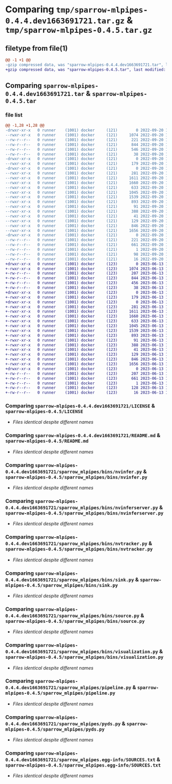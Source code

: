 # Comparing `tmp/sparrow-mlpipes-0.4.4.dev1663691721.tar.gz` & `tmp/sparrow-mlpipes-0.4.5.tar.gz`

## filetype from file(1)

```diff
@@ -1 +1 @@
-gzip compressed data, was "sparrow-mlpipes-0.4.4.dev1663691721.tar", last modified: Tue Sep 20 16:35:34 2022, max compression
+gzip compressed data, was "sparrow-mlpipes-0.4.5.tar", last modified: Tue Jun 13 15:39:12 2023, max compression
```

## Comparing `sparrow-mlpipes-0.4.4.dev1663691721.tar` & `sparrow-mlpipes-0.4.5.tar`

### file list

```diff
@@ -1,28 +1,28 @@
-drwxr-xr-x   0 runner    (1001) docker     (121)        0 2022-09-20 16:35:34.530075 sparrow-mlpipes-0.4.4.dev1663691721/
--rwxr-xr-x   0 runner    (1001) docker     (121)     1074 2022-09-20 16:34:31.000000 sparrow-mlpipes-0.4.4.dev1663691721/LICENSE
--rw-r--r--   0 runner    (1001) docker     (121)      221 2022-09-20 16:35:34.530075 sparrow-mlpipes-0.4.4.dev1663691721/PKG-INFO
--rw-r--r--   0 runner    (1001) docker     (121)      844 2022-09-20 16:34:31.000000 sparrow-mlpipes-0.4.4.dev1663691721/README.md
--rw-r--r--   0 runner    (1001) docker     (121)      546 2022-09-20 16:35:34.530075 sparrow-mlpipes-0.4.4.dev1663691721/setup.cfg
--rw-r--r--   0 runner    (1001) docker     (121)       38 2022-09-20 16:34:31.000000 sparrow-mlpipes-0.4.4.dev1663691721/setup.py
-drwxr-xr-x   0 runner    (1001) docker     (121)        0 2022-09-20 16:35:34.526075 sparrow-mlpipes-0.4.4.dev1663691721/sparrow_mlpipes/
--rwxr-xr-x   0 runner    (1001) docker     (121)      179 2022-09-20 16:34:31.000000 sparrow-mlpipes-0.4.4.dev1663691721/sparrow_mlpipes/__init__.py
-drwxr-xr-x   0 runner    (1001) docker     (121)        0 2022-09-20 16:35:34.530075 sparrow-mlpipes-0.4.4.dev1663691721/sparrow_mlpipes/bins/
--rwxr-xr-x   0 runner    (1001) docker     (121)      281 2022-09-20 16:34:31.000000 sparrow-mlpipes-0.4.4.dev1663691721/sparrow_mlpipes/bins/__init__.py
--rwxr-xr-x   0 runner    (1001) docker     (121)     1611 2022-09-20 16:34:31.000000 sparrow-mlpipes-0.4.4.dev1663691721/sparrow_mlpipes/bins/nvinfer.py
--rwxr-xr-x   0 runner    (1001) docker     (121)     1660 2022-09-20 16:34:31.000000 sparrow-mlpipes-0.4.4.dev1663691721/sparrow_mlpipes/bins/nvinferserver.py
--rwxr-xr-x   0 runner    (1001) docker     (121)      633 2022-09-20 16:34:31.000000 sparrow-mlpipes-0.4.4.dev1663691721/sparrow_mlpipes/bins/nvtracker.py
--rwxr-xr-x   0 runner    (1001) docker     (121)     1045 2022-09-20 16:34:31.000000 sparrow-mlpipes-0.4.4.dev1663691721/sparrow_mlpipes/bins/sink.py
--rwxr-xr-x   0 runner    (1001) docker     (121)     1539 2022-09-20 16:34:31.000000 sparrow-mlpipes-0.4.4.dev1663691721/sparrow_mlpipes/bins/source.py
--rwxr-xr-x   0 runner    (1001) docker     (121)      893 2022-09-20 16:34:31.000000 sparrow-mlpipes-0.4.4.dev1663691721/sparrow_mlpipes/bins/visualization.py
--rwxr-xr-x   0 runner    (1001) docker     (121)       91 2022-09-20 16:34:31.000000 sparrow-mlpipes-0.4.4.dev1663691721/sparrow_mlpipes/constants.py
--rwxr-xr-x   0 runner    (1001) docker     (121)      388 2022-09-20 16:34:31.000000 sparrow-mlpipes-0.4.4.dev1663691721/sparrow_mlpipes/element.py
--rwxr-xr-x   0 runner    (1001) docker     (121)       41 2022-09-20 16:34:31.000000 sparrow-mlpipes-0.4.4.dev1663691721/sparrow_mlpipes/exceptions.py
--rwxr-xr-x   0 runner    (1001) docker     (121)      129 2022-09-20 16:34:31.000000 sparrow-mlpipes-0.4.4.dev1663691721/sparrow_mlpipes/initialize.py
--rwxr-xr-x   0 runner    (1001) docker     (121)      846 2022-09-20 16:34:31.000000 sparrow-mlpipes-0.4.4.dev1663691721/sparrow_mlpipes/pipeline.py
--rwxr-xr-x   0 runner    (1001) docker     (121)     1656 2022-09-20 16:34:31.000000 sparrow-mlpipes-0.4.4.dev1663691721/sparrow_mlpipes/pyds.py
-drwxr-xr-x   0 runner    (1001) docker     (121)        0 2022-09-20 16:35:34.530075 sparrow-mlpipes-0.4.4.dev1663691721/sparrow_mlpipes.egg-info/
--rw-r--r--   0 runner    (1001) docker     (121)      221 2022-09-20 16:35:34.000000 sparrow-mlpipes-0.4.4.dev1663691721/sparrow_mlpipes.egg-info/PKG-INFO
--rw-r--r--   0 runner    (1001) docker     (121)      661 2022-09-20 16:35:34.000000 sparrow-mlpipes-0.4.4.dev1663691721/sparrow_mlpipes.egg-info/SOURCES.txt
--rw-r--r--   0 runner    (1001) docker     (121)        1 2022-09-20 16:35:34.000000 sparrow-mlpipes-0.4.4.dev1663691721/sparrow_mlpipes.egg-info/dependency_links.txt
--rw-r--r--   0 runner    (1001) docker     (121)       98 2022-09-20 16:35:34.000000 sparrow-mlpipes-0.4.4.dev1663691721/sparrow_mlpipes.egg-info/requires.txt
--rw-r--r--   0 runner    (1001) docker     (121)       16 2022-09-20 16:35:34.000000 sparrow-mlpipes-0.4.4.dev1663691721/sparrow_mlpipes.egg-info/top_level.txt
+drwxr-xr-x   0 runner    (1001) docker     (123)        0 2023-06-13 15:39:12.719612 sparrow-mlpipes-0.4.5/
+-rwxr-xr-x   0 runner    (1001) docker     (123)     1074 2023-06-13 15:37:08.000000 sparrow-mlpipes-0.4.5/LICENSE
+-rw-r--r--   0 runner    (1001) docker     (123)      207 2023-06-13 15:39:12.719612 sparrow-mlpipes-0.4.5/PKG-INFO
+-rw-r--r--   0 runner    (1001) docker     (123)      844 2023-06-13 15:37:08.000000 sparrow-mlpipes-0.4.5/README.md
+-rw-r--r--   0 runner    (1001) docker     (123)      456 2023-06-13 15:39:12.719612 sparrow-mlpipes-0.4.5/setup.cfg
+-rw-r--r--   0 runner    (1001) docker     (123)       38 2023-06-13 15:37:08.000000 sparrow-mlpipes-0.4.5/setup.py
+drwxr-xr-x   0 runner    (1001) docker     (123)        0 2023-06-13 15:39:12.715612 sparrow-mlpipes-0.4.5/sparrow_mlpipes/
+-rwxr-xr-x   0 runner    (1001) docker     (123)      179 2023-06-13 15:37:08.000000 sparrow-mlpipes-0.4.5/sparrow_mlpipes/__init__.py
+drwxr-xr-x   0 runner    (1001) docker     (123)        0 2023-06-13 15:39:12.719612 sparrow-mlpipes-0.4.5/sparrow_mlpipes/bins/
+-rwxr-xr-x   0 runner    (1001) docker     (123)      281 2023-06-13 15:37:08.000000 sparrow-mlpipes-0.4.5/sparrow_mlpipes/bins/__init__.py
+-rwxr-xr-x   0 runner    (1001) docker     (123)     1611 2023-06-13 15:37:08.000000 sparrow-mlpipes-0.4.5/sparrow_mlpipes/bins/nvinfer.py
+-rwxr-xr-x   0 runner    (1001) docker     (123)     1660 2023-06-13 15:37:08.000000 sparrow-mlpipes-0.4.5/sparrow_mlpipes/bins/nvinferserver.py
+-rwxr-xr-x   0 runner    (1001) docker     (123)      633 2023-06-13 15:37:08.000000 sparrow-mlpipes-0.4.5/sparrow_mlpipes/bins/nvtracker.py
+-rwxr-xr-x   0 runner    (1001) docker     (123)     1045 2023-06-13 15:37:08.000000 sparrow-mlpipes-0.4.5/sparrow_mlpipes/bins/sink.py
+-rwxr-xr-x   0 runner    (1001) docker     (123)     1539 2023-06-13 15:37:08.000000 sparrow-mlpipes-0.4.5/sparrow_mlpipes/bins/source.py
+-rwxr-xr-x   0 runner    (1001) docker     (123)      893 2023-06-13 15:37:08.000000 sparrow-mlpipes-0.4.5/sparrow_mlpipes/bins/visualization.py
+-rwxr-xr-x   0 runner    (1001) docker     (123)       91 2023-06-13 15:37:08.000000 sparrow-mlpipes-0.4.5/sparrow_mlpipes/constants.py
+-rwxr-xr-x   0 runner    (1001) docker     (123)      388 2023-06-13 15:37:08.000000 sparrow-mlpipes-0.4.5/sparrow_mlpipes/element.py
+-rwxr-xr-x   0 runner    (1001) docker     (123)       41 2023-06-13 15:37:08.000000 sparrow-mlpipes-0.4.5/sparrow_mlpipes/exceptions.py
+-rwxr-xr-x   0 runner    (1001) docker     (123)      129 2023-06-13 15:37:08.000000 sparrow-mlpipes-0.4.5/sparrow_mlpipes/initialize.py
+-rwxr-xr-x   0 runner    (1001) docker     (123)      846 2023-06-13 15:37:08.000000 sparrow-mlpipes-0.4.5/sparrow_mlpipes/pipeline.py
+-rwxr-xr-x   0 runner    (1001) docker     (123)     1656 2023-06-13 15:37:08.000000 sparrow-mlpipes-0.4.5/sparrow_mlpipes/pyds.py
+drwxr-xr-x   0 runner    (1001) docker     (123)        0 2023-06-13 15:39:12.715612 sparrow-mlpipes-0.4.5/sparrow_mlpipes.egg-info/
+-rw-r--r--   0 runner    (1001) docker     (123)      207 2023-06-13 15:39:12.000000 sparrow-mlpipes-0.4.5/sparrow_mlpipes.egg-info/PKG-INFO
+-rw-r--r--   0 runner    (1001) docker     (123)      661 2023-06-13 15:39:12.000000 sparrow-mlpipes-0.4.5/sparrow_mlpipes.egg-info/SOURCES.txt
+-rw-r--r--   0 runner    (1001) docker     (123)        1 2023-06-13 15:39:12.000000 sparrow-mlpipes-0.4.5/sparrow_mlpipes.egg-info/dependency_links.txt
+-rw-r--r--   0 runner    (1001) docker     (123)      128 2023-06-13 15:39:12.000000 sparrow-mlpipes-0.4.5/sparrow_mlpipes.egg-info/requires.txt
+-rw-r--r--   0 runner    (1001) docker     (123)       16 2023-06-13 15:39:12.000000 sparrow-mlpipes-0.4.5/sparrow_mlpipes.egg-info/top_level.txt
```

### Comparing `sparrow-mlpipes-0.4.4.dev1663691721/LICENSE` & `sparrow-mlpipes-0.4.5/LICENSE`

 * *Files identical despite different names*

### Comparing `sparrow-mlpipes-0.4.4.dev1663691721/README.md` & `sparrow-mlpipes-0.4.5/README.md`

 * *Files identical despite different names*

### Comparing `sparrow-mlpipes-0.4.4.dev1663691721/sparrow_mlpipes/bins/nvinfer.py` & `sparrow-mlpipes-0.4.5/sparrow_mlpipes/bins/nvinfer.py`

 * *Files identical despite different names*

### Comparing `sparrow-mlpipes-0.4.4.dev1663691721/sparrow_mlpipes/bins/nvinferserver.py` & `sparrow-mlpipes-0.4.5/sparrow_mlpipes/bins/nvinferserver.py`

 * *Files identical despite different names*

### Comparing `sparrow-mlpipes-0.4.4.dev1663691721/sparrow_mlpipes/bins/nvtracker.py` & `sparrow-mlpipes-0.4.5/sparrow_mlpipes/bins/nvtracker.py`

 * *Files identical despite different names*

### Comparing `sparrow-mlpipes-0.4.4.dev1663691721/sparrow_mlpipes/bins/sink.py` & `sparrow-mlpipes-0.4.5/sparrow_mlpipes/bins/sink.py`

 * *Files identical despite different names*

### Comparing `sparrow-mlpipes-0.4.4.dev1663691721/sparrow_mlpipes/bins/source.py` & `sparrow-mlpipes-0.4.5/sparrow_mlpipes/bins/source.py`

 * *Files identical despite different names*

### Comparing `sparrow-mlpipes-0.4.4.dev1663691721/sparrow_mlpipes/bins/visualization.py` & `sparrow-mlpipes-0.4.5/sparrow_mlpipes/bins/visualization.py`

 * *Files identical despite different names*

### Comparing `sparrow-mlpipes-0.4.4.dev1663691721/sparrow_mlpipes/pipeline.py` & `sparrow-mlpipes-0.4.5/sparrow_mlpipes/pipeline.py`

 * *Files identical despite different names*

### Comparing `sparrow-mlpipes-0.4.4.dev1663691721/sparrow_mlpipes/pyds.py` & `sparrow-mlpipes-0.4.5/sparrow_mlpipes/pyds.py`

 * *Files identical despite different names*

### Comparing `sparrow-mlpipes-0.4.4.dev1663691721/sparrow_mlpipes.egg-info/SOURCES.txt` & `sparrow-mlpipes-0.4.5/sparrow_mlpipes.egg-info/SOURCES.txt`

 * *Files identical despite different names*

